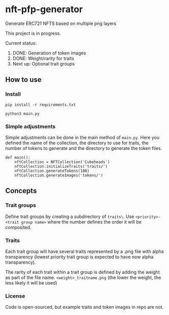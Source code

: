 # nft-pfp-generator
Generate ERC721 NFTS based on multiple png layers

This project is in progress.

Current status:
1. DONE: Generation of token images
2. DONE: Weight/rarity for traits
3. Next up: Optional trait groups


## How to use
### Install
`pip install -r requirements.txt`

`python3 main.py`

### Simple adjustments
Simple adjustments can be done in the main method of `main.py`.
Here you defined the name of the collection, the directory to use for traits, the number of tokens to generate and the directory to generate the token files.
```
def main():
    nftCollection = NFTCollection('Cubeheads')
    nftCollection.initializeTraits('traits/')
    nftCollection.generateTokens(100)
    nftCollection.generateImages('tokens/')
```

## Concepts
### Trait groups
Define trait groups by creating a subdirectory of `traits\`. Use `<priority>-<trait group name>` where the number defines the order it will be composited.

### Traits
Each trait group will have several traits represented by a .png file with alpha transparency (lowest priority trait group is expected to have now alpha transparency).

The rarity of each trait within a trait group is defined by adding the weight as part of the file name.
`<weight>_traitname.png` (the lower the weight, the less likely it will be used) 



### License
Code is open-sourced, but example traits and token images in repo are not.
